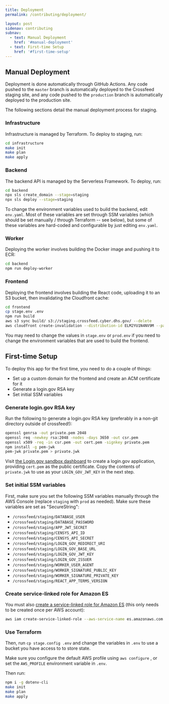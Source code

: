 ```yaml
---
title: Deployment
permalink: /contributing/deployment/

layout: post
sidenav: contributing
subnav:
  - text: Manual Deployment
    href: '#manual-deployment'
  - text: First-time Setup
    href: '#first-time-setup'
---
```


## Manual Deployment

Deployment is done automatically through GitHub Actions. Any code pushed to the `master` branch is automatically deployed to the Crossfeed staging site, and any code pushed to the `production` branch is automatically deployed to the production site.

The following sections detail the manual deployment process for staging.

### Infrastructure

Infrastructure is managed by Terraform. To deploy to staging, run:

```bash
cd infrastructure
make init
make plan
make apply
```

### Backend

The backend API is managed by the Serverless Framework. To deploy, run:

```bash
cd backend
npx sls create_domain --stage=staging
npx sls deploy --stage=staging
```

To change the environment variables used to build the backend, edit `env.yaml`. Most of these
variables are set through SSM variables (which should be set manually / through Terraform -- see below),
but some of these variables are hard-coded and configurable by just editing `env.yaml`.

### Worker

Deploying the worker involves building the Docker image and pushing it to ECR:

```bash
cd backend
npm run deploy-worker
```

### Frontend

Deploying the frontend involves building the React code, uploading it to an S3 bucket, then invalidating the Cloudfront cache:

```bash
cd frontend
cp stage.env .env
npm run build
aws s3 sync build/ s3://staging.crossfeed.cyber.dhs.gov/ --delete
aws cloudfront create-invalidation --distribution-id ELM2YU1N4NV9M --paths "/index.html"
```

You may need to change the values in `stage.env` or `prod.env` if you need to change the environment variables
that are used to build the frontend.

## First-time Setup

To deploy this app for the first time, you need to do a couple of things:

- Set up a custom domain for the frontend and create an ACM certificate for it
- Generate a login.gov RSA key
- Set initial SSM variables

### Generate login.gov RSA key

Run the following to generate a login.gov RSA key (preferably in a non-git directory outside of crossfeed!):

```bash
openssl genrsa -out private.pem 2048
openssl req -newkey rsa:2048 -nodes -days 3650 -out csr.pem
openssl x509 -req -in csr.pem -out cert.pem -signkey private.pem
npm install -g pem-jwk
pem-jwk private.pem > private.jwk
```

Visit [the Login.gov sandbox dashboard](https://dashboard.int.identitysandbox.gov/) to create a login.gov application, providing `cert.pem` as the public certificate. Copy the contents of `private.jwk` to use as your `LOGIN_GOV_JWT_KEY` in the next step.

### Set initial SSM variables

First, make sure you set the following SSM variables manually through the AWS Console (replace `staging` with `prod` as needed). Make sure these variables are set as "SecureString":

- `/crossfeed/staging/DATABASE_USER`
- `/crossfeed/staging/DATABASE_PASSWORD`
- `/crossfeed/staging/APP_JWT_SECRET`
- `/crossfeed/staging/CENSYS_API_ID`
- `/crossfeed/staging/CENSYS_API_SECRET`
- `/crossfeed/staging/LOGIN_GOV_REDIRECT_URI`
- `/crossfeed/staging/LOGIN_GOV_BASE_URL`
- `/crossfeed/staging/LOGIN_GOV_JWT_KEY`
- `/crossfeed/staging/LOGIN_GOV_ISSUER`
- `/crossfeed/staging/WORKER_USER_AGENT`
- `/crossfeed/staging/WORKER_SIGNATURE_PUBLIC_KEY`
- `/crossfeed/staging/WORKER_SIGNATURE_PRIVATE_KEY`
- `/crossfeed/staging/REACT_APP_TERMS_VERSION`

### Create service-linked role for Amazon ES

You must also [create a service-linked role for Amazon ES](https://docs.aws.amazon.com/elasticsearch-service/latest/developerguide/slr-es.html#create-slr) (this only needs to be created once per AWS account):

```bash
aws iam create-service-linked-role --aws-service-name es.amazonaws.com
```

### Use Terraform

Then, run `cp stage.config .env` and change the variables in `.env` to use a bucket you have access to to store state.

Make sure you configure the default AWS profile using `aws configure` , or set the `AWS_PROFILE` environment variable in `.env`.

Then run:

```bash
npm i -g dotenv-cli
make init
make plan
make apply
```
